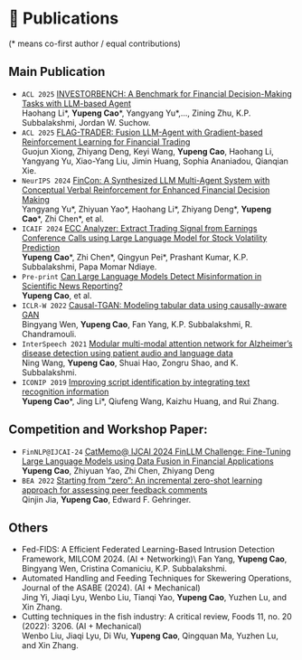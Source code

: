 
# 📝 Publications 
(\* means co-first author / equal contributions)

## Main Publication
- `ACL 2025` [INVESTORBENCH: A Benchmark for Financial Decision-Making Tasks
with LLM-based Agent](https://arxiv.org/pdf/2412.18174)\
Haohang Li\*, **Yupeng Cao**\*, Yangyang Yu\*,..., Zining Zhu,  K.P. Subbalakshmi, Jordan W. Suchow.
- `ACL 2025` [FLAG-TRADER: Fusion LLM-Agent with Gradient-based
Reinforcement Learning for Financial Trading](https://arxiv.org/pdf/2502.11433)\
Guojun Xiong, Zhiyang Deng, Keyi Wang, **Yupeng Cao**, Haohang Li, Yangyang Yu, Xiao-Yang Liu, Jimin Huang, Sophia Ananiadou, Qianqian Xie.
- `NeurIPS 2024` [FinCon: A Synthesized LLM Multi-Agent System with Conceptual Verbal Reinforcement for Enhanced Financial Decision Making](https://arxiv.org/pdf/2407.06567)\
Yangyang Yu\*, Zhiyuan Yao\*, Haohang Li\*, Zhiyang Deng\*, **Yupeng Cao**\*, Zhi Chen\*, et al. 
- ``ICAIF 2024`` [ECC Analyzer: Extract Trading Signal from Earnings Conference Calls using Large Language Model for Stock Volatility Prediction](https://arxiv.org/pdf/2404.18470)\
**Yupeng Cao**\*, Zhi Chen\*, Qingyun Pei\*, Prashant Kumar, K.P. Subbalakshmi, Papa Momar Ndiaye.
- ``Pre-print`` [Can Large Language Models Detect Misinformation in Scientific News Reporting?](https://arxiv.org/pdf/2402.14268)\
**Yupeng Cao**, et al. 
- ``ICLR-W 2022`` [Causal-TGAN: Modeling tabular data using causally-aware GAN](https://openreview.net/pdf?id=BEhxCh4dvW5)\
Bingyang Wen, **Yupeng Cao**, Fan Yang, K.P. Subbalakshmi, R. Chandramouli.
- ``InterSpeech 2021`` [Modular multi-modal attention network for Alzheimer’s disease detection using patient audio and language data](https://www.researchgate.net/profile/Ning-Wang-174/publication/354221111_Modular_Multi-Modal_Attention_Network_for_Alzheimer's_Disease_Detection_Using_Patient_Audio_and_Language_Data/links/612f83222b40ec7d8bdc3fd4/Modular-Multi-Modal-Attention-Network-for-Alzheimers-Disease-Detection-Using-Patient-Audio-and-Language-Data.pdf)\
Ning Wang, **Yupeng Cao**, Shuai Hao, Zongru Shao, and K. Subbalakshmi.
- ``ICONIP 2019`` [Improving script identification by integrating text recognition information](https://web.archive.org/web/20220304205318id_/http://ajiips.com.au/papers/V16.3/v16n3_71-79.pdf)\
**Yupeng Cao**\*, Jing Li\*, Qiufeng Wang, Kaizhu Huang, and Rui Zhang.

## Competition and Workshop Paper:
- `FinNLP@IJCAI-24` [CatMemo@ IJCAI 2024 FinLLM Challenge: Fine-Tuning Large Language Models using Data Fusion in Financial Applications](https://aclanthology.org/2024.finnlp-2.19.pdf)\
**Yupeng Cao**, Zhiyuan Yao, Zhi Chen, Zhiyang Deng
- `BEA 2022` [Starting from “zero”: An incremental zero-shot learning approach for assessing peer feedback comments](https://aclanthology.org/2022.bea-1.8.pdf)\
Qinjin Jia, **Yupeng Cao**, Edward F. Gehringer.

## Others
- Fed-FIDS: A Efficient Federated Learning-Based Intrusion Detection Framework, MILCOM 2024. (AI + Networking)\ 
Fan Yang, **Yupeng Cao**, Bingyang Wen, Cristina Comaniciu, K.P. Subbalakshmi.
- Automated Handling and Feeding Techniques for Skewering Operations, Journal of the ASABE (2024). (AI + Mechanical)\
Jing Yi, Jiaqi Lyu, Wenbo Liu, Tianqi Yao, **Yupeng Cao**, Yuzhen Lu, and Xin Zhang. 
- Cutting techniques in the fish industry: A critical review, Foods 11, no. 20 (2022): 3206. (AI + Mechanical)\
Wenbo Liu, Jiaqi Lyu, Di Wu, **Yupeng Cao**, Qingquan Ma, Yuzhen Lu, and Xin Zhang.  